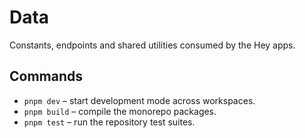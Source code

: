 # Data

Constants, endpoints and shared utilities consumed by the Hey apps.

## Commands

- `pnpm dev` – start development mode across workspaces.
- `pnpm build` – compile the monorepo packages.
- `pnpm test` – run the repository test suites.
